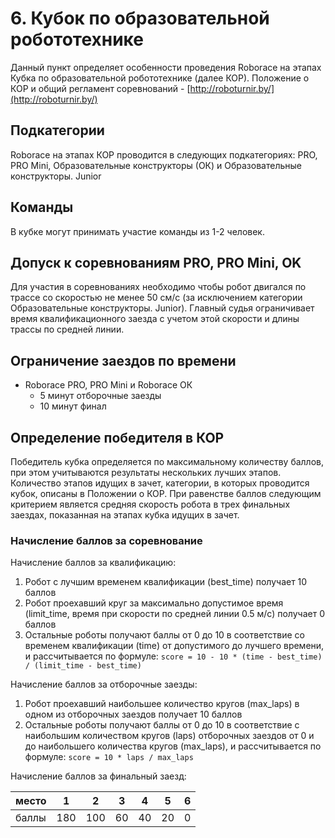 # 6. Кубок по образовательной робототехнике

Данный пункт определяет особенности проведения Roborace на этапах Кубка по образовательной робототехнике (далее КОР).
Положение о КОР и общий регламент соревнований - [http://roboturnir.by/](http://roboturnir.by/)

## Подкатегории

Roborace на этапах КОР проводится в следующих подкатегориях: PRO, PRO Mini, Образовательные конструкторы (ОК) и Образовательные конструкторы. Junior

## Команды

В кубке могут принимать участие команды из 1-2 человек.

## Допуск к соревнованиям PRO, PRO Mini, OK

Для участия в соревнованиях необходимо чтобы робот двигался по трассе со скоростью не менее 50 см/с (за исключением категории Образовательные конструкторы. Junior). 
Главный судья ограничивает время квалификационного заезда с учетом этой скорости и длины трассы по средней линии.

## Ограничение заездов по времени

  * Roborace PRO, PRO Mini и Roborace ОК
    - 5 минут отборочные заезды
    - 10 минут финал

## Определение победителя в КОР

Победитель кубка определяется по максимальному количеству баллов, при этом учитываются результаты нескольких лучших этапов.
Количество этапов идущих в зачет, категории, в которых проводится кубок, описаны в Положении о КОР.
При равенстве баллов следующим критерием является средняя скорость робота в трех финальных заездах, показанная на этапах кубка идущих в зачет.

### Начисление баллов за соревнование

Начисление баллов за квалификацию:
1. Робот с лучшим временем квалификации (best_time) получает 10 баллов
2. Робот проехавший круг за максимально допустимое время (limit_time, время при скорости по средней линии 0.5 м/с) получает 0 баллов
3. Остальные роботы получают баллы от 0 до 10 в соответствие со временем квалификации (time) от допустимого до лучшего времени, и рассчитывается по формуле:
`score = 10 - 10 * (time - best_time) / (limit_time - best_time)`

Начисление баллов за отборочные заезды:
1. Робот проехавший наибольшее количество кругов (max_laps) в одном из отборочных заездов получает 10 баллов
2. Остальные роботы получают баллы от 0 до 10 в соответствие с наибольшим количеством кругов (laps) отборочных заездов от 0 и до наибольшего количества кругов (max_laps), и рассчитывается по формуле:
   `score = 10 * laps / max_laps`
   
Начисление баллов за финальный заезд:

| место |  1  |  2  |  3  |  4  | 5   |  6  |
|-------|-----|-----|-----|-----|-----|-----|
| баллы | 180 | 100 | 60  | 40  | 20  | 0   |
